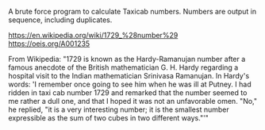 A brute force program to calculate Taxicab numbers.  Numbers are
output in sequence, including duplicates.

https://en.wikipedia.org/wiki/1729_%28number%29
https://oeis.org/A001235

From Wikipedia: "1729 is known as the Hardy-Ramanujan number after a famous anecdote of the British mathematician G. H. Hardy regarding a hospital visit to the Indian mathematician Srinivasa Ramanujan. In Hardy's words: 'I remember once going to see him when he was ill at Putney. I had ridden in taxi cab number 1729 and remarked that the number seemed to me rather a dull one, and that I hoped it was not an unfavorable omen. "No," he replied, "it is a very interesting number; it is the smallest number expressible as the sum of two cubes in two different ways."'"
